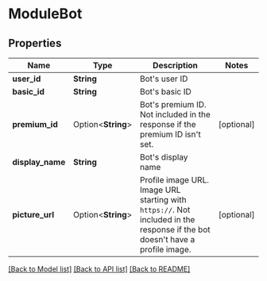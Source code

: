 # ModuleBot

## Properties

Name | Type | Description | Notes
------------ | ------------- | ------------- | -------------
**user_id** | **String** | Bot's user ID | 
**basic_id** | **String** | Bot's basic ID | 
**premium_id** | Option<**String**> | Bot's premium ID. Not included in the response if the premium ID isn't set. | [optional]
**display_name** | **String** | Bot's display name | 
**picture_url** | Option<**String**> | Profile image URL. Image URL starting with `https://`. Not included in the response if the bot doesn't have a profile image. | [optional]

[[Back to Model list]](../README.md#documentation-for-models) [[Back to API list]](../README.md#documentation-for-api-endpoints) [[Back to README]](../README.md)


